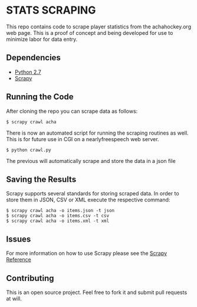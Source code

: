# STATS SCRAPING

This repo contains code to scrape player statistics from the achahockey.org web page. This is a proof of concept and being developed for use to minimize labor for data entry. 

## Dependencies

* [Python 2.7](http://www.python.org/getit/)
* [Scrapy](http://doc.scrapy.org/en/latest/intro/install.html)

## Running the Code

After cloning the repo you can scrape data as follows:
	
	$ scrapy crawl acha

There is now an automated script for running the scraping routines as well. This is for future use in CGI on a nearlyfreespeech web server. 

	$ python crawl.py

The previous will automatically scrape and store the data in a json file

## Saving the Results

Scrapy supports several standards for storing scraped data. In order to store them in JSON, CSV or XML execute the respective command:

	$ scrapy crawl acha -o items.json -t json
	$ scrapy crawl acha -o items.csv -t csv
	$ scrapy crawl acha -o items.xml -t xml

## Issues

For more information on how to use Scrapy please see the [Scrapy Reference](http://doc.scrapy.org/en/latest/index.html)


## Contributing

This is an open source project. Feel free to fork it and submit pull requests at will. 


